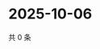 # 2025-10-06

共 0 条

<!-- BEGIN ZHIHUVIDEO -->
<!-- 最后更新时间 Mon Oct 06 2025 13:11:34 GMT+0800 (China Standard Time) -->

<!-- END ZHIHUVIDEO -->
